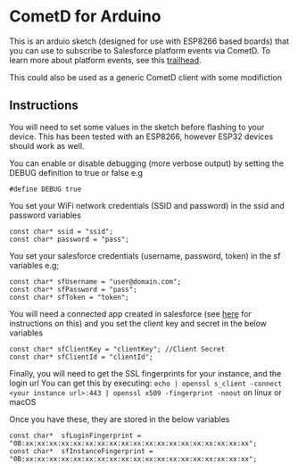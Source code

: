 # CometD for Arduino

This is an arduio sketch (designed for use with ESP8266 based boards) that you can use to subscribe to Salesforce platform events via CometD. To learn more about platform events, see this [trailhead](https://trailhead.salesforce.com/en/content/learn/modules/platform_events_basics).

This could also be used as a generic CometD client with some modifiction

## Instructions

You will need to set some values in the sketch before flashing to your device. This has been tested with an ESP8266, however ESP32 devices should work as well.

You can enable or disable debugging (more verbose output) by setting the DEBUG definition to true or false e.g
```
#define DEBUG true
```

You set your WiFi network credentials (SSID and password) in the ssid and password variables
```
const char* ssid = "ssid";
const char* password = "pass";
```

You set your salesforce credentials (username, password, token) in the sf variables e.g;
```
const char* sfUsername = "user@domain.com";
const char* sfPassword = "pass";
const char* sfToken = "token";
```
You will need a connected app created in salesforce (see [here](https://developer.salesforce.com/docs/atlas.en-us.api_rest.meta/api_rest/intro_defining_remote_access_applications.htm) for instructions on this) and you set the client key and secret in the below variables 
```
const char* sfClientKey = "clientKey"; //Client Secret
const char* sfClientId = "clientId";
```

Finally, you will need to get the SSL fingerprints for your instance, and the login url
You can get this by executing: `echo | openssl s_client -connect <your instance url>:443 | openssl x509 -fingerprint -noout` on linux or macOS

Once you have these, they are stored in the below variables
```
const char*  sfLoginFingerprint = "0B:xx:xx:xx:xx:xx:xx:xx:xx:xx:xx:xx:xx:xx:xx:xx:xx:xx:xx:xx";
const char*  sfInstanceFingerprint = "0B:xx:xx:xx:xx:xx:xx:xx:xx:xx:xx:xx:xx:xx:xx:xx:xx:xx:xx:xx";
```

